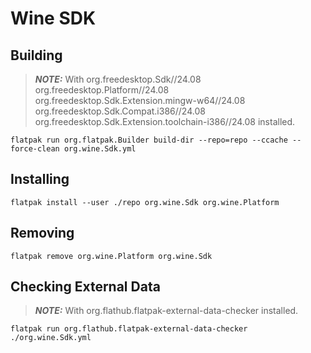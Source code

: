 # Wine SDK
## Building
> **_NOTE:_**  With org.freedesktop.Sdk//24.08 org.freedesktop.Platform//24.08 org.freedesktop.Sdk.Extension.mingw-w64//24.08 org.freedesktop.Sdk.Compat.i386//24.08 org.freedesktop.Sdk.Extension.toolchain-i386//24.08 installed.
```console
flatpak run org.flatpak.Builder build-dir --repo=repo --ccache --force-clean org.wine.Sdk.yml
```
## Installing
```console
flatpak install --user ./repo org.wine.Sdk org.wine.Platform
```
## Removing
```console
flatpak remove org.wine.Platform org.wine.Sdk
```
## Checking External Data
> **_NOTE:_**  With org.flathub.flatpak-external-data-checker installed.
```console
flatpak run org.flathub.flatpak-external-data-checker ./org.wine.Sdk.yml
```